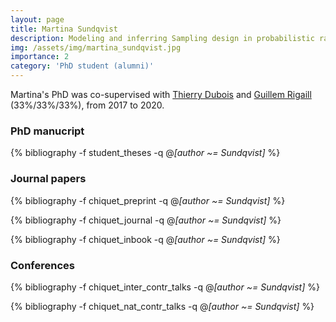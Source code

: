 ```yaml
---
layout: page
title: Martina Sundqvist
description: Modeling and inferring Sampling design in probabilistic random network models (2017-2020)
img: /assets/img/martina_sundqvist.jpg
importance: 2
category: 'PhD student (alumni)'
---
```


Martina's PhD was co-supervised with [Thierry
Dubois](https://science.curie.fr/recherche/recherche-translationnelle/equipe-dubois/membres/)
and [Guillem
Rigaill](http://www.math-evry.cnrs.fr/members/grigaill/welcome)
(33%/33%/33%), from 2017 to 2020.

### PhD manucript

<div class="publications">

{% bibliography -f student_theses -q @*[author ~= Sundqvist]* %}

</div>

### Journal papers

<div class="publications">

{% bibliography -f chiquet_preprint -q @*[author ~= Sundqvist]* %}

{% bibliography -f chiquet_journal -q @*[author ~= Sundqvist]* %}

{% bibliography -f chiquet_inbook -q @*[author ~= Sundqvist]* %}

</div>


### Conferences

<div class="publications">

{% bibliography -f chiquet_inter_contr_talks -q @*[author ~= Sundqvist]* %}

{% bibliography -f chiquet_nat_contr_talks -q @*[author ~= Sundqvist]* %}

</div>
